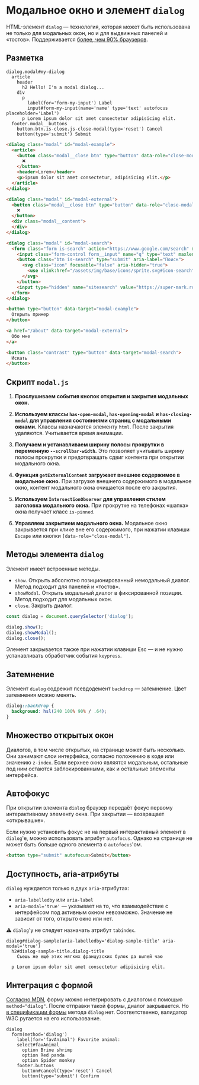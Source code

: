 # Модальное окно и элемент `dialog`

HTML-элемент `dialog` — технология, которая может быть использована не только для модальных окон, но и для выдвижных панелей и «тостов». Поддерживается [более, чем 90% браузеров](https://caniuse.com/?search=dialog).

## Разметка

```pug
dialog.modal#my-dialog
  article
    header
      h2 Hello! I'm a modal dialog...
    div
      p
        label(for='form-my-input') Label
        input#form-my-input(name='name' type='text' autofocus placeholder='Label')
      p Lorem ipsum dolor sit amet consectetur adipisicing elit.
  footer.modal__buttons
    button.btn.is-close.js-close-modal(type='reset') Cancel
    button(type='submit') Submit
```

```html
<dialog class="modal" id="modal-example">
  <article>
    <button class="modal__close btn" type="button" data-role="close-modal" aria-label="Close">
      ❌
    </button>
    <header>Lorem</header>
    <p>ipsum dolor sit amet consectetur, adipisicing elit.</p>
  </article>
</dialog>

<dialog class="modal" id="modal-external">
  <button class="modal__close btn" type="button" data-role="close-modal" aria-label="Close">
    ❌
  </button>
  <div class="modal__content">
  </div>
</dialog>

<dialog class="modal" id="modal-search">
  <form class="form is-search" action="https://www.google.com/search" method="get" target="_blank">
    <input class="form-control form__input" name="q" type="text" maxlength="255" tabindex="-1" autocomplete="off" value="" placeholder="Поиск" spellcheck="false" data-ms-editor="true">
    <button class="btn is-search" type="submit" aria-label="Поиск">
      <svg class="icon" focusable="false" aria-hidden="true">
        <use xlink:href="/assets/img/base/icons/sprite.svg#icon-search"></use>
      </svg>
    </button>
    <input type="hidden" name="sitesearch" value="https://super-mark.ru">
  </form>
</dialog>

<button type="button" data-target="modal-example">
  Открыть пример
</button>

<a href="/about" data-target="modal-external">
  Обо мне
</a>

<button class="contrast" type="button" data-target="modal-search">
  Искать
</button>

```

## Скрипт `modal.js`

1. **Прослушиваем события кнопок открытия и закрытия модальных окон.**

2. **Используем классы `has-open-modal`, `has-opening-modal` и `has-closing-modal` для управления состояниями страниц с модальными окнами.** Классы назначаются элементу `html`. После закрытия удаляются. Учитывается время анимации.

3. **Получаем и устанавливаем ширину полосы прокрутки в переменную `--scrollbar-width`.** Это позволяет учитывать ширину полосы прокрутки и предотвращать сдвиг контента при открытии модального окна.

4. **Функция `getExternalContent` загружает внешнее содержимое в модальное окно.** При загрузке внешнего содержимого в модальное окно, контент модального окна очищается после его закрытия.

5. **Используем `IntersectionObserver` для управления стилем заголовка модального окна.** При прокрутке на телефонах «шапка» окна получает класс `is-pinned`.

6. **Управляем закрытием модального окна.** Модальное окно закрывается при клике вне его содержимого, при нажатии клавиши `Escape` или кнопки `[data-role="close-modal"]`.

## Методы элемента `dialog`

Элемент имеет встроенные методы.

- `show`. Открыть абсолютно позиционированный немодальный диалог. Метод подходит для панелей и «тостов».
- `showModal`. Открыть модальный диалог в фиксированной позиции. Метод подходит для модальных окон.
- `close`. Закрыть диалог.

```javascript
const dialog = document.querySelector('dialog');

dialog.show();
dialog.showModal();
dialog.close();
```

Элемент закрывается также при нажатии клавиши Esc — и не нужно устанавливать обработчик события `keypress`.

## Затемнение

Элемент `dialog` содрежит псевдодемент `backdrop` — затемнение. Цвет затемнения можно менять.

```css
dialog::backdrop {
  background: hsl(240 100% 90% / .64);
}
```

## Множество открытых окон

Диалогов, в том числе открытых, на странице может быть несколько. Они занимают слои интерфейса, согласно положению в коде или значению `z-index`. Если верхнее окно являятся модальным, остальные под ним остаются заблокированными, как и остальные элементы интерфейса.

## Автофокус

При открытии элемента `dialog` браузер передаёт фокус первому интерактивному элементу окна. При закрытии — возвращает «открывашке».

Если нужно установить фокус не на первый интерактивный элемент в `dialog`'е, можно использовать атрибут `autofocus`. Однако на странице не может быть больше одного элемента с `autofocus`'ом.

```html
<button type="submit" autofocus>Submit</button>
```

## Доступность, aria-атрибуты

`dialog` нуждается только в двух `aria`-атрибутах:

- `aria-labelledby` или `aria-label`
- `aria-modal='true'` — указывает на то, что взаимодействие с интерфейсом под активным окном невозможно. Значение не зависит от того, открыто окно или нет.

⚠️ `dialog`'у не следует назначать атрибут `tabindex`.

```pug
dialog#dialog-sample(aria-labelledby='dialog-sample-title' aria-modal='true')
  h2#dialog-sample-title.dialog-title
    Съешь же ещё этих мягких французских булок да выпей чаю

  p Lorem ipsum dolor sit amet consectetur adipisicing elit.
```

## Интеграция с формой

[Согласно MDN](https://developer.mozilla.org/ru/docs/Web/HTML/Element/dialog), форму можно интегрировать с диалогом с помощью `method="dialog"`. После отправки такой формы, диалог закрывается. Но [в спецификации формы](https://html.spec.whatwg.org/multipage/forms.html#the-form-element) метода `dialog` нет. Соответственно, валидатор W3C ругается на его использование.

```pug
dialog
  form(method='dialog')
    label(for='favAnimal') Favorite animal:
    select#favAnimal
      option Brine shrimp
      option Red panda
      option Spider monkey
    footer.buttons
      button#cancel(type='reset') Cancel
      button(type='submit') Confirm
```
